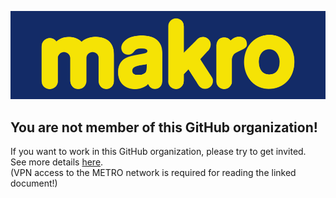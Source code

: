 ![MCC logo](./profile/images/makro.png)

## You are not member of this GitHub organization!

If you want to work in this GitHub organization, please try to get invited.  
See more details [here](https://confluence.metrosystems.net/x/Ji1CGg).  
(VPN access to the METRO network is required for reading the linked document!)
